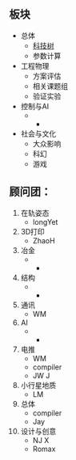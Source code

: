 
## 板块

* 总体
    * [科技树](tech-tree.html)
    * 参数计算
* 工程物理
    * 方案评估
    * 相关课题组
    * 验证实验
* 控制与AI
    * -
* 社会与文化
    * 大众影响
    * 科幻
    * 游戏

## 顾问团：
1. 在轨姿态
    * longYet
2. 3D打印
    * ZhaoH
3. 冶金
    * -
4. 结构
    * -
5. 通讯
    * WM
6. AI
    * -
7. 电推
    * WM
    * compiler
    * JW J
8. 小行星地质
    * LM
9. 总体
    * compiler
    * Jay
10. 设计与创意
    * NJ X
    * Romax